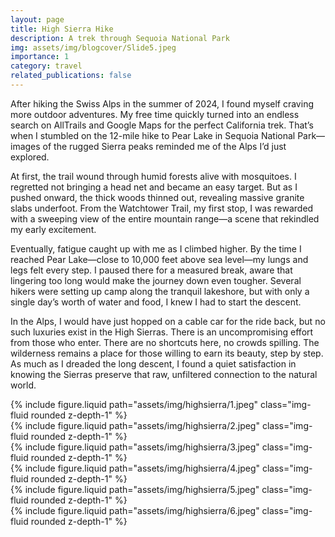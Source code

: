```yaml
---
layout: page
title: High Sierra Hike
description: A trek through Sequoia National Park
img: assets/img/blogcover/Slide5.jpeg
importance: 1
category: travel
related_publications: false
---
```


After hiking the Swiss Alps in the summer of 2024, I found myself craving more outdoor adventures. My free time quickly turned into an endless search on AllTrails and Google Maps for the perfect California trek. That’s when I stumbled on the 12-mile hike to Pear Lake in Sequoia National Park—images of the rugged Sierra peaks reminded me of the Alps I’d just explored.

At first, the trail wound through humid forests alive with mosquitoes. I regretted not bringing a head net and became an easy target. But as I pushed onward, the thick woods thinned out, revealing massive granite slabs underfoot. From the Watchtower Trail, my first stop, I was rewarded with a sweeping view of the entire mountain range—a scene that rekindled my early excitement.

Eventually, fatigue caught up with me as I climbed higher. By the time I reached Pear Lake—close to 10,000 feet above sea level—my lungs and legs felt every step. I paused there for a measured break, aware that lingering too long would make the journey down even tougher. Several hikers were setting up camp along the tranquil lakeshore, but with only a single day’s worth of water and food, I knew I had to start the descent.

In the Alps, I would have just hopped on a cable car for the ride back, but no such luxuries exist in the High Sierras. There is an uncompromising effort from those who enter. There are no shortcuts here, no crowds spilling. The wilderness remains a place for those willing to earn its beauty, step by step. As much as I dreaded the long descent, I found a quiet satisfaction in knowing the Sierras preserve that raw, unfiltered connection to the natural world.

<div class="row"> <div class="col-sm mt-3 mt-md-0"> {% include figure.liquid path="assets/img/highsierra/1.jpeg" class="img-fluid rounded z-depth-1" %} </div> <div class="col-sm mt-3 mt-md-0"> {% include figure.liquid path="assets/img/highsierra/2.jpeg" class="img-fluid rounded z-depth-1" %} </div> <div class="col-sm mt-3 mt-md-0"> {% include figure.liquid path="assets/img/highsierra/3.jpeg" class="img-fluid rounded z-depth-1" %} </div> </div> <div class="row mt-4"> <div class="col-sm mt-3 mt-md-0"> {% include figure.liquid path="assets/img/highsierra/4.jpeg" class="img-fluid rounded z-depth-1" %} </div> <div class="col-sm mt-3 mt-md-0"> {% include figure.liquid path="assets/img/highsierra/5.jpeg" class="img-fluid rounded z-depth-1" %} </div> <div class="col-sm mt-3 mt-md-0"> {% include figure.liquid path="assets/img/highsierra/6.jpeg" class="img-fluid rounded z-depth-1" %} </div> </div>

